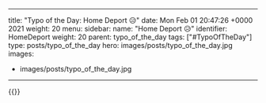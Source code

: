 
---
title: "Typo of the Day: Home Deport 😥"
date: Mon Feb 01 20:47:26 +0000 2021
weight: 20
menu:
  sidebar:
    name: "Home Deport 😥"
    identifier: HomeDeport
    weight: 20
    parent: typo_of_the_day
tags: ["#TypoOfTheDay"]
type: posts/typo_of_the_day
hero: images/posts/typo_of_the_day.jpg
images:
- images/posts/typo_of_the_day.jpg
---


{{<x user="mariatta" id="1356343425331851268">}}

